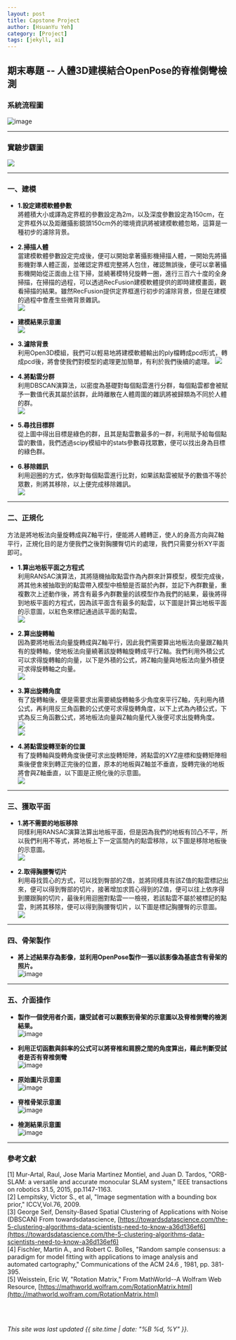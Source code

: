 ```yaml
---
layout: post
title: Capstone Project
author: [HsuanYu Yeh]
category: [Project]
tags: [jekyll, ai]
---
```


## 期末專題 -- 人體3D建模結合OpenPose的脊椎側彎檢測

### 系統流程圖
![image](https://user-images.githubusercontent.com/71216874/212288380-56bc0eee-b3f8-4be6-834e-cf4cb822182e.png)

---
### 實驗步驟圖
![](https://github.com/thegr8est/AI-course/blob/gh-pages/images/%E5%9C%96%E7%89%871.jpg?raw=true)<br>

---
### 一、建模
* **1.設定建模軟體參數**<br>
將體積大小或譯為定界框的參數設定為2m，以及深度參數設定為150cm，在定界框外以及距離攝影鏡頭150cm外的環境資訊將被建模軟體忽略，這算是一種初步的濾除背景。<br>

* **2.掃描人體**<br>
當建模軟體參數設定完成後，便可以開始拿著攝影機掃描人體，一開始先將攝影機對準人體正面，並確認定界框完整將人包住，確認無誤後，便可以拿著攝影機開始從正面由上往下掃，並繞著模特兒旋轉一圈，進行三百六十度的全身掃描，在掃描的過程，可以透過RecFusion建模軟體提供的即時建模畫面，觀看掃描的結果。雖然RecFusion提供定界框進行初步的濾除背景，但是在建模的過程中會產生些微背景雜訊。<br>
![](https://github.com/thegr8est/AI-course/blob/gh-pages/images/%E5%9C%96%E7%89%872.jpg?raw=true)<br>
* **建模結果示意圖**<br>
![](https://github.com/thegr8est/AI-course/blob/gh-pages/images/%E5%9C%96%E7%89%873.jpg?raw=true)<br>

* **3.濾除背景**<br>
利用Open3D模組，我們可以輕易地將建模軟體輸出的ply檔轉成pcd形式，轉成pcd後，將會使我們對模型的處理更加簡單，有利於我們後續的處理。
![](https://github.com/thegr8est/AI-course/blob/gh-pages/images/%E5%9C%96%E7%89%874.jpg?raw=true)<br>

* **4.將點雲分群**<br>
利用DBSCAN演算法，以密度為基礎對每個點雲進行分群，每個點雲都會被賦予一數值代表其屬於該群，此時離散在人體周圍的雜訊將被歸類為不同於人體的群。<br>
![](https://github.com/thegr8est/AI-course/blob/gh-pages/images/%E5%9C%96%E7%89%875.jpg?raw=true)<br>

* **5.尋找目標群**<br>
從上圖中得出目標是綠色的群，且其是點雲數最多的一群，利用賦予給每個點雲的數值，我們透過scipy模組中的stats參數尋找眾數，便可以找出身為目標的綠色群。<br>

* **6.移除雜訊**<br>
利用迴圈的方式，依序對每個點雲進行比對，如果該點雲被賦予的數值不等於眾數，則將其移除，以上便完成移除雜訊。<br>
![](https://github.com/thegr8est/AI-course/blob/gh-pages/images/%E5%9C%96%E7%89%876.jpg?raw=true)<br>

---
### 二、正規化
方法是將地板法向量旋轉成與Z軸平行，便能將人體轉正，使人的身高方向與Z軸平行，正規化目的是方便我們之後對胸腰臀切片的處理，我們只需要分析XY平面即可。<br>

* **1.算出地板平面之方程式**<br>
利用RANSAC演算法，其將隨機抽取點雲作為內群來計算模型，模型完成後，將其他未被抽取到的點雲帶入模型中檢驗是否屬於內群，並記下內群數量，重複數次上述動作後，將含有最多內群數量的該模型作為我們的結果，最後將得到地板平面的方程式，因為該平面含有最多的點雲，以下圖是計算出地板平面的示意圖，以紅色來標記通過該平面的點雲。<br>
![](https://github.com/thegr8est/AI-course/blob/gh-pages/images/%E5%9C%96%E7%89%877.jpg?raw=true)<br>

* **2.算出旋轉軸**<br>
因為要將地板法向量旋轉成與Z軸平行，因此我們需要算出地板法向量跟Z軸共有的旋轉軸，使地板法向量繞著該旋轉軸旋轉成平行Z軸。我們利用外積公式可以求得旋轉軸的向量，以下是外積的公式，將Z軸向量與地板法向量外積便可求得旋轉軸之向量。<br>
![](https://github.com/thegr8est/AI-course/blob/gh-pages/images/%E5%9C%96%E7%89%879.JPG?raw=true)<br>

* **3.算出旋轉角度**<br>
有了旋轉軸後，便是需要求出需要繞旋轉軸多少角度來平行Z軸，先利用內積公式，再利用反三角函數的公式便可求得旋轉角度，以下上式為內積公式，下式為反三角函數公式，將地板法向量與Z軸向量代入後便可求出旋轉角度。<br>
![](https://github.com/thegr8est/AI-course/blob/gh-pages/images/%E5%9C%96%E7%89%8710.JPG?raw=true)<br>
![](https://github.com/thegr8est/AI-course/blob/gh-pages/images/%E5%9C%96%E7%89%8711.JPG?raw=true)<br>

* **4.將點雲旋轉至新的位置**<br>
有了旋轉軸與旋轉角度後便可求出旋轉矩陣，將點雲的XYZ座標和旋轉矩陣相乘後便會來到轉正完後的位置，原本的地板與Z軸並不垂直，旋轉完後的地板將會與Z軸垂直，以下圖是正規化後的示意圖。<br>
![](https://github.com/thegr8est/AI-course/blob/gh-pages/images/%E5%9C%96%E7%89%878.jpg?raw=true)<br>

---
### 三、獲取平面
* **1.將不需要的地板移除**<br>
同樣利用RANSAC演算法算出地板平面，但是因為我們的地板有凹凸不平，所以我們利用不等式，將地板上下一定區間內的點雲移除，以下圖是移除地板後的示意圖。<br>
![](https://github.com/thegr8est/AI-course/blob/gh-pages/images/%E5%9C%96%E7%89%8712.jpg?raw=true)<br>

* **2.取得胸腰臀切片**<br>
利用尋找質心的方式，可以找到臀部的Z值，並將同樣具有該Z值的點雲標記出來，便可以得到臀部的切片，接著增加求質心得到的Z值，便可以往上依序得到腰跟胸的切片，最後利用迴圈對點雲一一檢視，若該點雲不屬於被標記的點雲，則將其移除，便可以得到胸腰臀切片，以下圖是標記胸腰臀的示意圖。<br>
![](https://github.com/thegr8est/AI-course/blob/gh-pages/images/%E5%9C%96%E7%89%8713.jpg?raw=true)<br>

---
### 四、骨架製作
* **將上述結果存為影像，並利用OpenPose製作一張以該影像為基底含有骨架的照片。**<br>
![image](https://user-images.githubusercontent.com/71216874/212284531-bf1d0d5f-0dda-4e96-a2e3-afc1b02d367d.png)<br>

---
### 五、介面操作
* **製作一個使用者介面，讓受試者可以觀察到骨架的示意圖以及脊椎側彎的檢測結果。**<br>
![image](https://user-images.githubusercontent.com/71216874/212285940-fbe09685-26f4-4029-a3b4-b370850ed3ed.png)<br>

* **利用正切函數與斜率的公式可以將脊椎和肩膀之間的角度算出，藉此判斷受試者是否有脊椎側彎**<br>
![image](https://user-images.githubusercontent.com/71216874/212286113-75823712-c420-4e70-a9a5-55ae6d12783d.png)<br>

* **原始圖片示意圖**<br>
![image](https://user-images.githubusercontent.com/71216874/212287370-b465b846-cb22-49c9-9c59-1d1c617afa9a.png)<br>

* **脊椎骨架示意圖**<br>
![image](https://user-images.githubusercontent.com/71216874/212287553-fd0f1e25-56fe-4cee-a43b-8aea1f2745bb.png)<br>

* **檢測結果示意圖**<br>
![image](https://user-images.githubusercontent.com/71216874/212286170-1adc17cd-7a0c-4ec8-877f-71b9d2244b72.png)<br>

---
### 參考文獻<br>
[1]	Mur-Artal, Raul, Jose Maria Martinez Montiel, and Juan D. Tardos, "ORB-SLAM: a versatile and accurate monocular SLAM system," IEEE transactions on robotics 31.5, 2015, pp.1147-1163.<br>
[2]	Lempitsky, Victor S., et al, "Image segmentation with a bounding box prior," ICCV,Vol.76, 2009.<br>
[3]	George Seif, Density-Based Spatial Clustering of Applications with Noise (DBSCAN) From towardsdatascience,
[https://towardsdatascience.com/the-5-clustering-algorithms-data-scientists-need-to-know-a36d136ef6](https://towardsdatascience.com/the-5-clustering-algorithms-data-scientists-need-to-know-a36d136ef6)<br>
[4]	Fischler, Martin A., and Robert C. Bolles, "Random sample consensus: a paradigm for model fitting with applications to image analysis and automated cartography," Communications of the ACM 24.6 , 1981, pp. 381-395.<br>
[5]	Weisstein, Eric W, "Rotation Matrix," From MathWorld--A Wolfram Web Resource,
[https://mathworld.wolfram.com/RotationMatrix.html](http://mathworld.wolfram.com/RotationMatrix.html)<br>

<br>
<br>

*This site was last updated {{ site.time | date: "%B %d, %Y" }}.*


